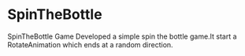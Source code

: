 # SpinTheBottle
SpinTheBottle Game 
Developed a simple spin the bottle game.It start a RotateAnimation which ends at a random direction.

